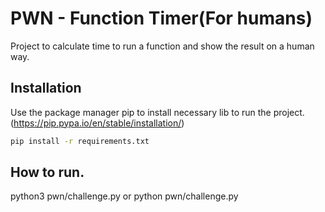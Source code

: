 # PWN - Function Timer(For humans)
Project to calculate time to run a function and show the result on a human way.

## Installation

Use the package manager pip to install necessary lib to run the project. (https://pip.pypa.io/en/stable/installation/)

```bash
pip install -r requirements.txt
```

## How to run.
python3 pwn/challenge.py
or
python pwn/challenge.py




